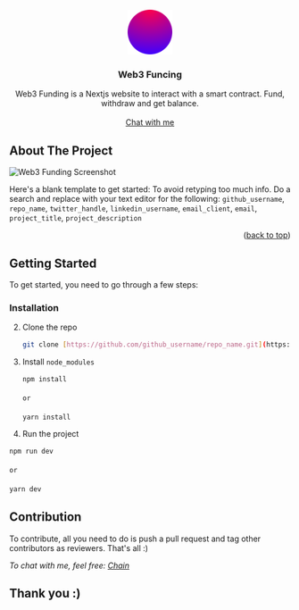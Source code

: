 <!-- PROJECT LOGO -->
<br />
<div align="center">
  <a href="https://github.com/chainxvi/funding-nextjs">
    <img src="public/webfun.svg" alt="Logo" width="80" height="80">
  </a>

<h3 align="center">Web3 Funcing</h3>

  <p align="center">
    Web3 Funding is a Nextjs website to interact with a smart contract. Fund, withdraw and get balance.
    <br />
    <br />
    <a href="https://twitter.com/chain_xvi">Chat with me</a>
  </p>
</div>


<!-- ABOUT THE PROJECT -->
## About The Project

![Web3 Funding Screenshot](https://user-images.githubusercontent.com/108198276/176025705-4dae3e28-868b-4a3f-aa3c-e81b07f29769.png)

Here's a blank template to get started: To avoid retyping too much info. Do a search and replace with your text editor for the following: `github_username`, `repo_name`, `twitter_handle`, `linkedin_username`, `email_client`, `email`, `project_title`, `project_description`

<p align="right">(<a href="#top">back to top</a>)</p>


<!-- GETTING STARTED -->
## Getting Started

To get started, you need to go through a few steps:

### Installation

2. Clone the repo
   ```sh
   git clone [https://github.com/github_username/repo_name.git](https://github.com/chainxvi/funding-nextjs.git)
   ```
3. Install `node_modules`
   ```sh
   npm install
   
   or
   
   yarn install
   ```
4. Run the project
  ```sh
  npm run dev
  
  or
  
  yarn dev
  ```


<!-- USAGE EXAMPLES -->
## Contribution

To contribute, all you need to do is push a pull request and tag other contributors as reviewers. That's all :)

_To chat with me, feel free: [Chain](https://twitter.com/chain_xvi)_

## Thank you :)
